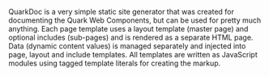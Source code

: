 QuarkDoc is a very simple static site generator that was created for documenting the Quark Web Components, but can be used for pretty much anything. Each page template uses a layout template (master page) and optional includes (sub-pages) and is rendered as a separate HTML page. Data (dynamic content values) is managed separately and injected into page, layout and include templates. All templates are written as JavaScript modules using tagged template literals for creating the markup. 